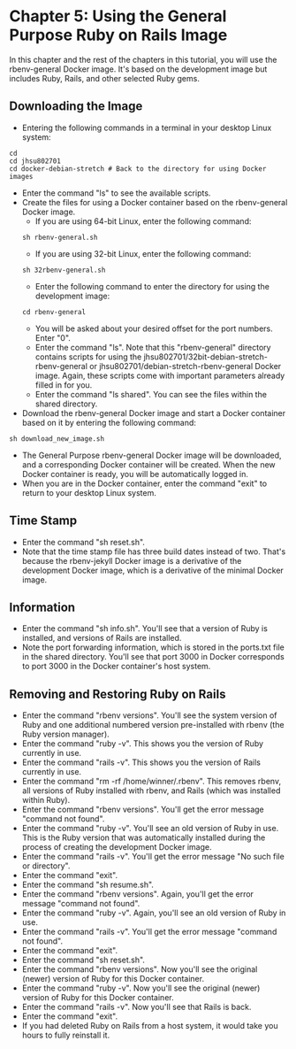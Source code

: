 # Chapter 5: Using the General Purpose Ruby on Rails Image

In this chapter and the rest of the chapters in this tutorial, you will use the rbenv-general Docker image.  It's based on the development image but includes Ruby, Rails, and other selected Ruby gems.

## Downloading the Image
* Entering the following commands in a terminal in your desktop Linux system:
```
cd
cd jhsu802701
cd docker-debian-stretch # Back to the directory for using Docker images
```
* Enter the command "ls" to see the available scripts.
* Create the files for using a Docker container based on the rbenv-general Docker image.
  * If you are using 64-bit Linux, enter the following command:
  ```
  sh rbenv-general.sh
  ```
  * If you are using 32-bit Linux, enter the following command:
  ```
  sh 32rbenv-general.sh
  ```
  * Enter the following command to enter the directory for using the development image:
  ```
  cd rbenv-general
  ```
  * You will be asked about your desired offset for the port numbers.  Enter "0".
  * Enter the command "ls".  Note that this "rbenv-general" directory contains scripts for using the jhsu802701/32bit-debian-stretch-rbenv-general or jhsu802701/debian-stretch-rbenv-general Docker image.  Again, these scripts come with important parameters already filled in for you.
  * Enter the command "ls shared".  You can see the files within the shared directory.
* Download the rbenv-general Docker image and start a Docker container based on it by entering the following command:
```
sh download_new_image.sh
```
* The General Purpose rbenv-general Docker image will be downloaded, and a corresponding Docker container will be created. When the new Docker container is ready, you will be automatically logged in.
* When you are in the Docker container, enter the command "exit" to return to your desktop Linux system.

## Time Stamp
* Enter the command "sh reset.sh".
* Note that the time stamp file has three build dates instead of two.  That's because the rbenv-jekyll Docker image is a derivative of the development Docker image, which is a derivative of the minimal Docker image.

## Information
* Enter the command "sh info.sh".  You'll see that a version of Ruby is installed, and versions of Rails are installed.
* Note the port forwarding information, which is stored in the ports.txt file in the shared directory.  You'll see that port 3000 in Docker corresponds to port 3000 in the Docker container's host system.

## Removing and Restoring Ruby on Rails
* Enter the command "rbenv versions".  You'll see the system version of Ruby and one additional numbered version pre-installed with rbenv (the Ruby version manager).
* Enter the command "ruby -v".  This shows you the version of Ruby currently in use.
* Enter the command "rails -v".  This shows you the version of Rails currently in use.
* Enter the command "rm -rf /home/winner/.rbenv".  This removes rbenv, all versions of Ruby installed with rbenv, and Rails (which was installed within Ruby).
* Enter the command "rbenv versions".  You'll get the error message "command not found".
* Enter the command "ruby -v".  You'll see an old version of Ruby in use.  This is the Ruby version that was automatically installed during the process of creating the development Docker image.
* Enter the command "rails -v".  You'll get the error message "No such file or directory".
* Enter the command "exit".
* Enter the command "sh resume.sh".
* Enter the command "rbenv versions".  Again, you'll get the error message "command not found".
* Enter the command "ruby -v".  Again, you'll see an old version of Ruby in use.
* Enter the command "rails -v".  You'll get the error message "command not found".
* Enter the command "exit".
* Enter the command "sh reset.sh".
* Enter the command "rbenv versions".  Now you'll see the original (newer) version of Ruby for this Docker container.
* Enter the command "ruby -v".  Now you'll see the original (newer) version of Ruby for this Docker container.
* Enter the command "rails -v".  Now you'll see that Rails is back.
* Enter the command "exit".
* If you had deleted Ruby on Rails from a host system, it would take you hours to fully reinstall it.
